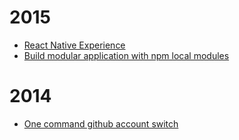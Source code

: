 # 2015

* [React Native Experience](./2015-10-01-react-native-experience.md)
* [Build modular application with npm local modules](./2015-05-02-npm-local-modules.md)

# 2014

* [One command github account switch](./2014-03-11-one-command-github-account-switch.md)
